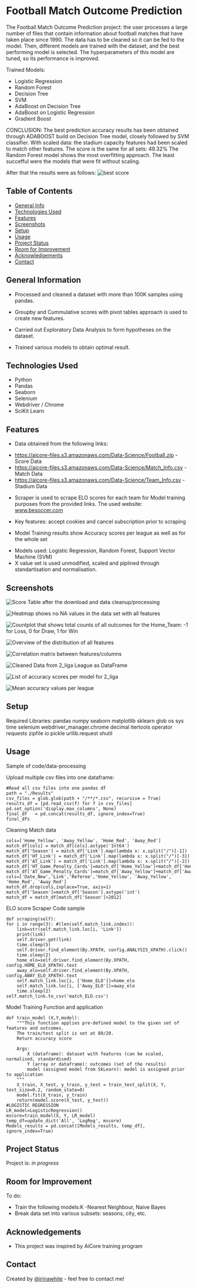 # Football Match Outcome Prediction
The Football Match Outcome Prediction project: the user processes a large number of files that contain information about football matches that have taken place since 1990. The data has to be cleaned so it can be fed to the model. Then, different models are trained with the dataset, and the best performing model is selected. The hyperparameters of this model are tuned, so its performance is improved.

Trained Models:
- Logistic Regression
- Random Forest
- Decision Tree
- SVM
- AdaBoost on Decision Tree
- AdaBoost on Logistic Regression
- Gradient Boost

CONCLUSION:
The best prediction accuracy results has been obtained through ADABOOST build on Decision Tree model, closely followed by SVM classifier. With scaled data: the stadium capacity features had been scaled to match other features.
The score is the same for all sets: 49.32%
The Random Forest model shows the most overfitting approach.
The least succefful were the models that were fit without scaling. 

After that the results were as follows:
![best score](img/best_score.png)


## Table of Contents
* [General Info](#general-information)
* [Technologies Used](#technologies-used)
* [Features](#features)
* [Screenshots](#screenshots)
* [Setup](#setup)
* [Usage](#usage)
* [Project Status](#project-status)
* [Room for Improvement](#room-for-improvement)
* [Acknowledgements](#acknowledgements)
* [Contact](#contact)
<!-- * [License](#license) -->


## General Information
- Processed and cleaned a dataset with more than 100K samples using pandas.

- Groupby and Cummulative scores with pivot tables approach is used to create new features.

- Carried out Exploratory Data Analysis to form hypotheses on the dataset.

- Trained various models to obtain optimal result.


## Technologies Used
- Python
- Pandas
- Seaborn
- Selenium
- Webdriver / Chrome
- SciKit Learn 


## Features
- Data obtained from the following links:
* https://aicore-files.s3.amazonaws.com/Data-Science/Football.zip - Score Data
* https://aicore-files.s3.amazonaws.com/Data-Science/Match_Info.csv - Match Data
* https://aicore-files.s3.amazonaws.com/Data-Science/Team_Info.csv - Stadium Data 

- Scraper is used to scrape ELO scores for each team for Model training purposes from the provided links. The used website: www.besoccer.com
* Key features: accept cookies and cancel subscription prior to scraping

- Model Training results show Accuracy scores per league as well as for the whole set
* Models used: Logistic Regression, Random Forest, Support Vector Machine (SVM) 
* X value set is used unmodified, scaled and piplined through standartisation and normalisation.


## Screenshots
![Score Table after the download and data cleanup/processing](img/score_dataframe.png)

![Heatmap shows no NA values in the data set with all features](img/na_summary.png)

![Countplot that shows total counts of all outcomes for the Home_Team: -1 for Loss, 0 for Draw, 1 for Win](img/Output_countplot.png)

![Overview of the distribution of all features](img/features_distribution.png)

![Correlation matrix between features/columns](img/corr_matrix_heatmap.png)

![Cleaned Data from 2_liga League as DataFrame](img/clean_data_2_liga.png)

![List of accuracy scores per model for 2_liga](img/Model_accuracy_ligue2.png)

![Mean accuracy values per league](img/mean_values_accuracy_league.png)


## Setup
Required Libraries:
    pandas
    numpy
    seaborn
    matplotlib
    sklearn
    glob
    os
    sys
    time
    selenium
    webdriver_manager.chrome
    decimal
    itertools
    operator
    requests
    zipfile
    io
    pickle
    urllib.request
    shutil


## Usage
Sample of code/data-processing

Upload multiple csv files into one dataframe:
```
#Read all csv files into one pandas df
path = "./Results"
csv_files = glob.glob(path + "/**/*.csv", recursive = True)
results_df = [pd.read_csv(f) for f in csv_files]
pd.set_option('display.max_columns', None)
final_df   = pd.concat(results_df, ignore_index=True)
final_dfs
```

Cleaning Match data
```
cols=['Home_Yellow', 'Away_Yellow', 'Home_Red', 'Away_Red']
match_df[cols] = match_df[cols].astype('Int64')
match_df['Season'] = match_df['Link'].map(lambda x: x.split("/")[-1])
match_df['HT_Link'] = match_df['Link'].map(lambda x: x.split("/")[-3])
match_df['AT_Link'] = match_df['Link'].map(lambda x: x.split("/")[-2])
match_df['HT_Game_Penalty_Cards']=match_df['Home_Yellow']+match_df['Home_Red']
match_df['AT_Game_Penalty_Cards']=match_df['Away_Yellow']+match_df['Away_Red']
cols=['Date_New','Link','Referee','Home_Yellow', 'Away_Yellow', 'Home_Red', 'Away_Red']
match_df.drop(cols,inplace=True, axis=1)
match_df['Season']=match_df['Season'].astype('int')
match_df = match_df[match_df['Season']>2012]
```

ELO score Scraper Code sample
```    
def scraping(self):
for i in range(3): #(len(self.match_link.index)):
    link=str(self.match_link.loc[i, 'Link'])
    print(link)
    self.driver.get(link)
    time.sleep(5)
    self.driver.find_element(By.XPATH, config.ANALYSIS_XPATH).click()
    time.sleep(2)
    home_elo=self.driver.find_element(By.XPATH, config.HOME_ELO_XPATH).text
    away_elo=self.driver.find_element(By.XPATH, config.AWAY_ELO_XPATH).text
    self.match_link.loc[i, ['Home_ELO']]=home_elo
    self.match_link.loc[i, ['Away_ELO']]=away_elo
    time.sleep(2)
self.match_link.to_csv('match_ELO.csv')
```

Model Training Function and application
```
def train_model (X,Y,model):
    """This function applies pre-defined model to the given set of features and outcomes.
    The train/test split is set at 80/20.
    Return accuracy score

    Args:
        X (dataframe): dataset with features (can be scaled, normalised, standardised)
        Y (array or dataframe): outcomes (set of the results)
        model (assigned model from SkLearn): model is assigned prior to application 
    """
    X_train, X_test, y_train, y_test = train_test_split(X, Y, test_size=0.2, random_state=0)
    model.fit(X_train, y_train)
    return(model.score(X_test, y_test))
#LOGISTIC REGRESSION
LR_model=LogisticRegression()
mscore=train_model(X, Y, LR_model)
temp_df=update_dict('All', 'LogReg', mscore)
Models_results = pd.concat([Models_results, temp_df], ignore_index=True)
```

## Project Status
Project is: _in progress_ 


## Room for Improvement

To do:
- Train the following models:K -Nearest Neighbour, Naive Bayes
- Break data set into various subsets: seasons, city, etc.


## Acknowledgements
- This project was inspired by AiCore training program


## Contact
Created by [@irinawhite](irina.k.white@gmail.com) - feel free to contact me!

